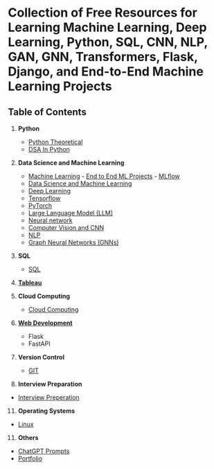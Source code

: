 # Collection of Free Resources for Learning Machine Learning, Deep Learning, Python, SQL, CNN, NLP, GAN, GNN, Transformers, Flask, Django, and End-to-End Machine Learning Projects

## Table of Contents

1. **Python**
   - [Python Theoretical](https://github.com/chethanhn29/Data-science-ML-and-DL-Resources/tree/main/Python)
   - [DSA In Python](https://github.com/chethanhn29/Data-science-ML-and-DL-Resources/tree/main/DSA_Python)

3. **Data Science and Machine Learning**
   - [Machine Learning](https://github.com/chethanhn29/Data-science-ML-and-DL-Resources/tree/main/Machine%20leaning)
         - [End to End ML Projects](https://github.com/chethanhn29/Data-science-ML-and-DL-Resources/tree/main/End_to_End_ML_Projects)
         - [MLflow](https://github.com/chethanhn29/Data-science-ML-and-DL-Resources/tree/main/MLflow)
   - [Data Science and Machine Learning](https://github.com/chethanhn29/Data-science-ML-and-DL-Resources/tree/main/Data%20Science%20and%20Machine%20learning)
   - [Deep Learning](https://github.com/chethanhn29/Data-science-ML-and-DL-Resources/tree/main/Deep%20learning)
   - [Tensorflow](https://github.com/chethanhn29/Data-science-ML-and-DL-Resources/tree/main/Tensorflow)
   - [PyTorch](https://github.com/chethanhn29/Data-science-ML-and-DL-Resources/tree/main/Pytorch)
   - [Large Language Model (LLM)](https://github.com/chethanhn29/Data-science-ML-and-DL-Resources/tree/main/Large_language_Models(LLM))
   - [Neural network](https://github.com/chethanhn29/Data-science-ML-and-DL-Resources/tree/main/Neural%20Network)
   - [Computer Vision and CNN](https://github.com/chethanhn29/Data-science-ML-and-DL-Resources/tree/main/Computer%20Vision%20and%20CNN)
   - [NLP](https://github.com/chethanhn29/Data-science-ML-and-DL-Resources/tree/main/Natural%20Language%20Processing(NLP))
   - [Graph Neural Networks (GNNs)](https://github.com/chethanhn29/Data-science-ML-and-DL-Resources/tree/main/Graph_Neural_Networks)

5. **SQL**
   - [SQL](https://github.com/chethanhn29/Data-science-ML-and-DL-Resources/tree/main/SQL)

6. **[Tableau](https://github.com/chethanhn29/Data-science-ML-and-DL-Resources/tree/main/Tableau)**


7. **Cloud Computing**
   - [Cloud Computing](https://github.com/chethanhn29/Data-science-ML-and-DL-Resources/tree/main/Cloud_Computing)

8. **[Web Development](https://github.com/chethanhn29/Data-science-ML-and-DL-Resources/tree/main/Web_development)**
   - Flask
   - FastAPI

9. **Version Control**
   - [GIT](https://github.com/chethanhn29/Data-science-ML-and-DL-Resources/tree/main/Git)

10. **Interview Preparation**
   - [Interview Preperation](https://github.com/chethanhn29/Data-science-ML-and-DL-Resources/tree/main/Interview_preparation)

11. **Operating Systems**
   - [Linux](https://github.com/chethanhn29/Data-science-ML-and-DL-Resources/tree/main/Linux)
     
11. **Others**
   - [ChatGPT Prompts](https://github.com/chethanhn29/Data-science-ML-and-DL-Resources/blob/main/Chatgpt%20Prompts/README.md)
   - [Portfolio](https://github.com/chethanhn29/Data-science-ML-and-DL-Resources/tree/main/Portfolio)


